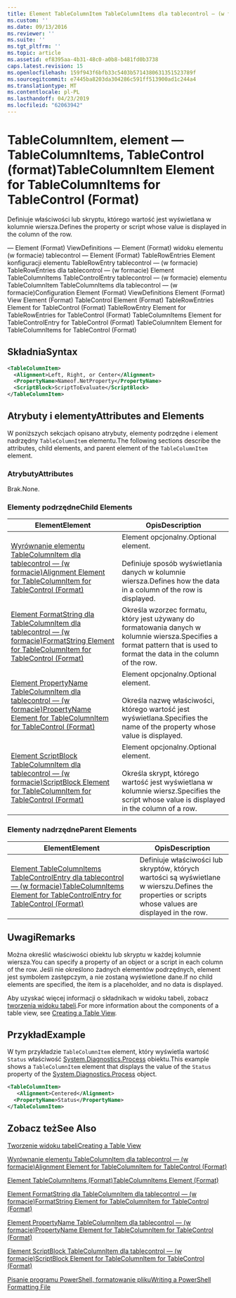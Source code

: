 ```yaml
---
title: Element TableColumnItem TableColumnItems dla tablecontrol — (w formacie) | Dokumentacja firmy Microsoft
ms.custom: ''
ms.date: 09/13/2016
ms.reviewer: ''
ms.suite: ''
ms.tgt_pltfrm: ''
ms.topic: article
ms.assetid: ef8395aa-4b31-48c0-a0b8-b481fd0b3738
caps.latest.revision: 15
ms.openlocfilehash: 159f943f6bfb33c5403b5714380631351523789f
ms.sourcegitcommit: e7445ba8203da304286c591ff513900ad1c244a4
ms.translationtype: MT
ms.contentlocale: pl-PL
ms.lasthandoff: 04/23/2019
ms.locfileid: "62063942"
---
```

# <a name="tablecolumnitem-element-for-tablecolumnitems-for-tablecontrol-format"></a><span data-ttu-id="c0665-102">TableColumnItem, element — TableColumnItems, TableControl (format)</span><span class="sxs-lookup"><span data-stu-id="c0665-102">TableColumnItem Element for TableColumnItems for TableControl (Format)</span></span>

<span data-ttu-id="c0665-103">Definiuje właściwości lub skryptu, którego wartość jest wyświetlana w kolumnie wiersza.</span><span class="sxs-lookup"><span data-stu-id="c0665-103">Defines the property or script whose value is displayed in the column of the row.</span></span>

<span data-ttu-id="c0665-104">— Element (Format) ViewDefinitions — Element (Format) widoku elementu (w formacie) tablecontrol — Element (Format) TableRowEntries Element konfiguracji elementu TableRowEntry tablecontrol — (w formacie) TableRowEntries dla tablecontrol — (w formacie) Element TableColumnItems TableControlEntry tablecontrol — (w formacie) elementu TableColumnItem TableColumnItems dla tablecontrol — (w formacie)</span><span class="sxs-lookup"><span data-stu-id="c0665-104">Configuration Element (Format) ViewDefinitions Element (Format) View Element (Format) TableControl Element (Format) TableRowEntries Element for TableControl (Format) TableRowEntry Element for TableRowEntries for TableControl (Format) TableColumnItems Element for TableControlEntry for TableControl (Format) TableColumnItem Element for TableColumnItems for TableControl (Format)</span></span>

## <a name="syntax"></a><span data-ttu-id="c0665-105">Składnia</span><span class="sxs-lookup"><span data-stu-id="c0665-105">Syntax</span></span>

```xml
<TableColumnItem>
  <Alignment>Left, Right, or Center</Alignment>
  <PropertyName>Nameof.NetProperty</PropertyName>
  <ScriptBlock>ScriptToEvaluate</ScriptBlock>
</TableColumnItem>
```

## <a name="attributes-and-elements"></a><span data-ttu-id="c0665-106">Atrybuty i elementy</span><span class="sxs-lookup"><span data-stu-id="c0665-106">Attributes and Elements</span></span>

<span data-ttu-id="c0665-107">W poniższych sekcjach opisano atrybuty, elementy podrzędne i element nadrzędny `TableColumnItem` elementu.</span><span class="sxs-lookup"><span data-stu-id="c0665-107">The following sections describe the attributes, child elements, and parent element of the `TableColumnItem` element.</span></span>

### <a name="attributes"></a><span data-ttu-id="c0665-108">Atrybuty</span><span class="sxs-lookup"><span data-stu-id="c0665-108">Attributes</span></span>

<span data-ttu-id="c0665-109">Brak.</span><span class="sxs-lookup"><span data-stu-id="c0665-109">None.</span></span>

### <a name="child-elements"></a><span data-ttu-id="c0665-110">Elementy podrzędne</span><span class="sxs-lookup"><span data-stu-id="c0665-110">Child Elements</span></span>

|<span data-ttu-id="c0665-111">Element</span><span class="sxs-lookup"><span data-stu-id="c0665-111">Element</span></span>|<span data-ttu-id="c0665-112">Opis</span><span class="sxs-lookup"><span data-stu-id="c0665-112">Description</span></span>|
|-------------|-----------------|
|[<span data-ttu-id="c0665-113">Wyrównanie elementu TableColumnItem dla tablecontrol — (w formacie)</span><span class="sxs-lookup"><span data-stu-id="c0665-113">Alignment Element for TableColumnItem for TableControl (Format)</span></span>](./alignment-element-for-tablecolumnitem-for-tablecontrol-format.md)|<span data-ttu-id="c0665-114">Element opcjonalny.</span><span class="sxs-lookup"><span data-stu-id="c0665-114">Optional element.</span></span><br /><br /> <span data-ttu-id="c0665-115">Definiuje sposób wyświetlania danych w kolumnie wiersza.</span><span class="sxs-lookup"><span data-stu-id="c0665-115">Defines how the data in a column of the row is displayed.</span></span>|
|[<span data-ttu-id="c0665-116">Element FormatString dla TableColumnItem dla tablecontrol — (w formacie)</span><span class="sxs-lookup"><span data-stu-id="c0665-116">FormatString Element for TableColumnItem for TableControl (Format)</span></span>](./formatstring-element-for-tablecolumnitem-for-tablecontrol-format.md)|<span data-ttu-id="c0665-117">Określa wzorzec formatu, który jest używany do formatowania danych w kolumnie wiersza.</span><span class="sxs-lookup"><span data-stu-id="c0665-117">Specifies a format pattern that is used to format the data in the column of the row.</span></span>|
|[<span data-ttu-id="c0665-118">Element PropertyName TableColumnItem dla tablecontrol — (w formacie)</span><span class="sxs-lookup"><span data-stu-id="c0665-118">PropertyName Element for TableColumnItem for TableControl (Format)</span></span>](./propertyname-element-for-tablecolumnitem-for-tablecontrol-format.md)|<span data-ttu-id="c0665-119">Element opcjonalny.</span><span class="sxs-lookup"><span data-stu-id="c0665-119">Optional element.</span></span><br /><br /> <span data-ttu-id="c0665-120">Określa nazwę właściwości, którego wartość jest wyświetlana.</span><span class="sxs-lookup"><span data-stu-id="c0665-120">Specifies the name of the property whose value is displayed.</span></span>|
|[<span data-ttu-id="c0665-121">Element ScriptBlock TableColumnItem dla tablecontrol — (w formacie)</span><span class="sxs-lookup"><span data-stu-id="c0665-121">ScriptBlock Element for TableColumnItem for TableControl (Format)</span></span>](./scriptblock-element-for-tablecolumnitem-for-tablecontrol-format.md)|<span data-ttu-id="c0665-122">Element opcjonalny.</span><span class="sxs-lookup"><span data-stu-id="c0665-122">Optional element.</span></span><br /><br /> <span data-ttu-id="c0665-123">Określa skrypt, którego wartość jest wyświetlana w kolumnie wiersz.</span><span class="sxs-lookup"><span data-stu-id="c0665-123">Specifies the script whose value is displayed in the column of a row.</span></span>|

### <a name="parent-elements"></a><span data-ttu-id="c0665-124">Elementy nadrzędne</span><span class="sxs-lookup"><span data-stu-id="c0665-124">Parent Elements</span></span>

|<span data-ttu-id="c0665-125">Element</span><span class="sxs-lookup"><span data-stu-id="c0665-125">Element</span></span>|<span data-ttu-id="c0665-126">Opis</span><span class="sxs-lookup"><span data-stu-id="c0665-126">Description</span></span>|
|-------------|-----------------|
|[<span data-ttu-id="c0665-127">Element TableColumnItems TableControlEntry dla tablecontrol — (w formacie)</span><span class="sxs-lookup"><span data-stu-id="c0665-127">TableColumnItems Element for TableControlEntry for TableControl (Format)</span></span>](./tablecolumnitems-element-for-tablerowentry-for-tablecontrol-format.md)|<span data-ttu-id="c0665-128">Definiuje właściwości lub skryptów, których wartości są wyświetlane w wierszu.</span><span class="sxs-lookup"><span data-stu-id="c0665-128">Defines the properties or scripts whose values are displayed in the row.</span></span>|

## <a name="remarks"></a><span data-ttu-id="c0665-129">Uwagi</span><span class="sxs-lookup"><span data-stu-id="c0665-129">Remarks</span></span>

<span data-ttu-id="c0665-130">Można określić właściwości obiektu lub skryptu w każdej kolumnie wiersza.</span><span class="sxs-lookup"><span data-stu-id="c0665-130">You can specify a property of an object or a script in each column of the row.</span></span> <span data-ttu-id="c0665-131">Jeśli nie określono żadnych elementów podrzędnych, element jest symbolem zastępczym, a nie zostaną wyświetlone dane.</span><span class="sxs-lookup"><span data-stu-id="c0665-131">If no child elements are specified, the item is a placeholder, and no data is displayed.</span></span>

<span data-ttu-id="c0665-132">Aby uzyskać więcej informacji o składnikach w widoku tabeli, zobacz [tworzenia widoku tabeli](./creating-a-table-view.md).</span><span class="sxs-lookup"><span data-stu-id="c0665-132">For more information about the components of a table view, see [Creating a Table View](./creating-a-table-view.md).</span></span>

## <a name="example"></a><span data-ttu-id="c0665-133">Przykład</span><span class="sxs-lookup"><span data-stu-id="c0665-133">Example</span></span>

<span data-ttu-id="c0665-134">W tym przykładzie `TableColumnItem` element, który wyświetla wartość `Status` właściwość [System.Diagnostics.Process](/dotnet/api/System.Diagnostics.Process) obiektu.</span><span class="sxs-lookup"><span data-stu-id="c0665-134">This example shows a `TableColumnItem` element that displays the value of the `Status` property of the [System.Diagnostics.Process](/dotnet/api/System.Diagnostics.Process) object.</span></span>

```xml
<TableColumnItem>
   <Alignment>Centered</Alignment>
  <PropertyName>Status</PropertyName>
</TableColumnItem>

```

## <a name="see-also"></a><span data-ttu-id="c0665-135">Zobacz też</span><span class="sxs-lookup"><span data-stu-id="c0665-135">See Also</span></span>

[<span data-ttu-id="c0665-136">Tworzenie widoku tabeli</span><span class="sxs-lookup"><span data-stu-id="c0665-136">Creating a Table View</span></span>](./creating-a-table-view.md)

[<span data-ttu-id="c0665-137">Wyrównanie elementu TableColumnItem dla tablecontrol — (w formacie)</span><span class="sxs-lookup"><span data-stu-id="c0665-137">Alignment Element for TableColumnItem for TableControl (Format)</span></span>](./alignment-element-for-tablecolumnitem-for-tablecontrol-format.md)

[<span data-ttu-id="c0665-138">Element TableColumnItems (Format)</span><span class="sxs-lookup"><span data-stu-id="c0665-138">TableColumnItems Element (Format)</span></span>](./tablecolumnitems-element-for-tablerowentry-for-tablecontrol-format.md)

[<span data-ttu-id="c0665-139">Element FormatString dla TableColumnItem dla tablecontrol — (w formacie)</span><span class="sxs-lookup"><span data-stu-id="c0665-139">FormatString Element for TableColumnItem for TableControl (Format)</span></span>](./formatstring-element-for-tablecolumnitem-for-tablecontrol-format.md)

[<span data-ttu-id="c0665-140">Element PropertyName TableColumnItem dla tablecontrol — (w formacie)</span><span class="sxs-lookup"><span data-stu-id="c0665-140">PropertyName Element for TableColumnItem for TableControl (Format)</span></span>](./propertyname-element-for-tablecolumnitem-for-tablecontrol-format.md)

[<span data-ttu-id="c0665-141">Element ScriptBlock TableColumnItem dla tablecontrol — (w formacie)</span><span class="sxs-lookup"><span data-stu-id="c0665-141">ScriptBlock Element for TableColumnItem for TableControl (Format)</span></span>](./scriptblock-element-for-tablecolumnitem-for-tablecontrol-format.md)

[<span data-ttu-id="c0665-142">Pisanie programu PowerShell, formatowanie pliku</span><span class="sxs-lookup"><span data-stu-id="c0665-142">Writing a PowerShell Formatting File</span></span>](./writing-a-powershell-formatting-file.md)
